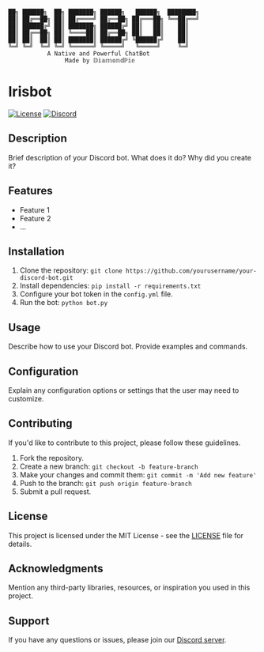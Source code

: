 
    ██╗ ██████╗  ██╗ ███████╗ ██████╗   ██████╗  ████████╗
    ██║ ██╔══██╗ ██║ ██╔════╝ ██╔══██╗ ██╔═══██╗ ╚══██╔══╝
    ██║ ██████╔╝ ██║ ███████╗ ██████╔╝ ██║   ██║    ██║   
    ██║ ██╔══██╗ ██║ ╚════██║ ██╔══██╗ ██║   ██║    ██║   
    ██║ ██║  ██║ ██║ ███████║ ██████╔╝ ╚██████╔╝    ██║   
    ╚═╝ ╚═╝  ╚═╝ ╚═╝ ╚══════╝ ╚═════╝   ╚═════╝     ╚═╝   
               A Native and Powerful ChatBot
                    Made by 𝔻𝕚𝕒𝕞𝕠𝕟𝕕ℙ𝕚𝕖

# Irisbot

[![License](https://img.shields.io/badge/License-MIT-blue.svg)](LICENSE)
[![Discord](https://img.shields.io/badge/Discord-Join-00FF00)](https://discord.gg/your-discord-invite-link)

## Description

Brief description of your Discord bot. What does it do? Why did you create it?

## Features

- Feature 1
- Feature 2
- ...

## Installation

1. Clone the repository: `git clone https://github.com/yourusername/your-discord-bot.git`
2. Install dependencies: `pip install -r requirements.txt`
3. Configure your bot token in the `config.yml` file.
4. Run the bot: `python bot.py`

## Usage

Describe how to use your Discord bot. Provide examples and commands.

## Configuration

Explain any configuration options or settings that the user may need to customize.

## Contributing

If you'd like to contribute to this project, please follow these guidelines.

1. Fork the repository.
2. Create a new branch: `git checkout -b feature-branch`
3. Make your changes and commit them: `git commit -m 'Add new feature'`
4. Push to the branch: `git push origin feature-branch`
5. Submit a pull request.

## License

This project is licensed under the MIT License - see the [LICENSE](h) file for details.

## Acknowledgments

Mention any third-party libraries, resources, or inspiration you used in this project.

## Support

If you have any questions or issues, please join our [Discord server](https://discord.gg/your-discord-invite-link).



